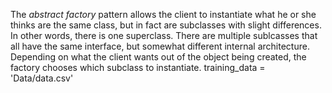 The *abstract factory* pattern allows the client to instantiate what he or she thinks are the same class, but in fact are subclasses with slight differences.  In other words, there is one superclass.  There are multiple sublcasses that all have the same interface, but somewhat different internal architecture.  Depending on what the client wants out of the object being created, the factory chooses which subclass to instantiate.
training_data = 'Data/data.csv'

